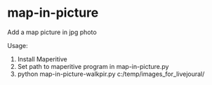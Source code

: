 map-in-picture
==============

Add a map picture in jpg photo


Usage:

1. Install Maperitive
2. Set path to maperitive program in map-in-picture.py
3. python map-in-picture-walkpir.py c:/temp/images_for_livejoural/
